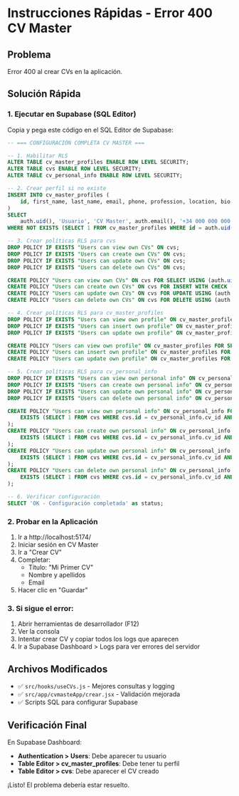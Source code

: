 # Instrucciones Rápidas - Error 400 CV Master

## Problema
Error 400 al crear CVs en la aplicación.

## Solución Rápida

### 1. Ejecutar en Supabase (SQL Editor)
Copia y pega este código en el SQL Editor de Supabase:

```sql
-- === CONFIGURACIÓN COMPLETA CV MASTER ===

-- 1. Habilitar RLS
ALTER TABLE cv_master_profiles ENABLE ROW LEVEL SECURITY;
ALTER TABLE cvs ENABLE ROW LEVEL SECURITY;
ALTER TABLE cv_personal_info ENABLE ROW LEVEL SECURITY;

-- 2. Crear perfil si no existe
INSERT INTO cv_master_profiles (
    id, first_name, last_name, email, phone, profession, location, bio
)
SELECT 
    auth.uid(), 'Usuario', 'CV Master', auth.email(), '+34 000 000 000', 'Profesional', 'España', 'Perfil automático'
WHERE NOT EXISTS (SELECT 1 FROM cv_master_profiles WHERE id = auth.uid());

-- 3. Crear políticas RLS para cvs
DROP POLICY IF EXISTS "Users can view own CVs" ON cvs;
DROP POLICY IF EXISTS "Users can create own CVs" ON cvs;
DROP POLICY IF EXISTS "Users can update own CVs" ON cvs;
DROP POLICY IF EXISTS "Users can delete own CVs" ON cvs;

CREATE POLICY "Users can view own CVs" ON cvs FOR SELECT USING (auth.uid() = user_id);
CREATE POLICY "Users can create own CVs" ON cvs FOR INSERT WITH CHECK (auth.uid() = user_id);
CREATE POLICY "Users can update own CVs" ON cvs FOR UPDATE USING (auth.uid() = user_id);
CREATE POLICY "Users can delete own CVs" ON cvs FOR DELETE USING (auth.uid() = user_id);

-- 4. Crear políticas RLS para cv_master_profiles
DROP POLICY IF EXISTS "Users can view own profile" ON cv_master_profiles;
DROP POLICY IF EXISTS "Users can insert own profile" ON cv_master_profiles;
DROP POLICY IF EXISTS "Users can update own profile" ON cv_master_profiles;

CREATE POLICY "Users can view own profile" ON cv_master_profiles FOR SELECT USING (auth.uid() = id);
CREATE POLICY "Users can insert own profile" ON cv_master_profiles FOR INSERT WITH CHECK (auth.uid() = id);
CREATE POLICY "Users can update own profile" ON cv_master_profiles FOR UPDATE USING (auth.uid() = id);

-- 5. Crear políticas RLS para cv_personal_info
DROP POLICY IF EXISTS "Users can view own personal info" ON cv_personal_info;
DROP POLICY IF EXISTS "Users can create own personal info" ON cv_personal_info;
DROP POLICY IF EXISTS "Users can update own personal info" ON cv_personal_info;
DROP POLICY IF EXISTS "Users can delete own personal info" ON cv_personal_info;

CREATE POLICY "Users can view own personal info" ON cv_personal_info FOR SELECT USING (
    EXISTS (SELECT 1 FROM cvs WHERE cvs.id = cv_personal_info.cv_id AND cvs.user_id = auth.uid())
);
CREATE POLICY "Users can create own personal info" ON cv_personal_info FOR INSERT WITH CHECK (
    EXISTS (SELECT 1 FROM cvs WHERE cvs.id = cv_personal_info.cv_id AND cvs.user_id = auth.uid())
);
CREATE POLICY "Users can update own personal info" ON cv_personal_info FOR UPDATE USING (
    EXISTS (SELECT 1 FROM cvs WHERE cvs.id = cv_personal_info.cv_id AND cvs.user_id = auth.uid())
);
CREATE POLICY "Users can delete own personal info" ON cv_personal_info FOR DELETE USING (
    EXISTS (SELECT 1 FROM cvs WHERE cvs.id = cv_personal_info.cv_id AND cvs.user_id = auth.uid())
);

-- 6. Verificar configuración
SELECT 'OK - Configuración completada' as status;
```

### 2. Probar en la Aplicación
1. Ir a http://localhost:5174/
2. Iniciar sesión en CV Master
3. Ir a "Crear CV"
4. Completar:
   - Título: "Mi Primer CV"
   - Nombre y apellidos
   - Email
5. Hacer clic en "Guardar"

### 3. Si sigue el error:
1. Abrir herramientas de desarrollador (F12)
2. Ver la consola
3. Intentar crear CV y copiar todos los logs que aparecen
4. Ir a Supabase Dashboard > Logs para ver errores del servidor

## Archivos Modificados
- ✅ `src/hooks/useCVs.js` - Mejores consultas y logging
- ✅ `src/app/cvmasteApp/crear.jsx` - Validación mejorada
- ✅ Scripts SQL para configurar Supabase

## Verificación Final
En Supabase Dashboard:
- **Authentication > Users**: Debe aparecer tu usuario
- **Table Editor > cv_master_profiles**: Debe tener tu perfil
- **Table Editor > cvs**: Debe aparecer el CV creado

¡Listo! El problema debería estar resuelto. 
